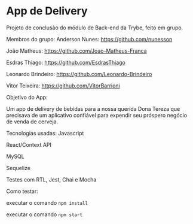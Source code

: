 # App de Delivery
Projeto de conclusão do módulo de Back-end da Trybe, feito em grupo.

Membros do grupo:
Anderson Nunes: https://github.com/nunesson

João Matheus: https://github.com/Joao-Matheus-Franca

Esdras Thiago: https://github.com/EsdrasThiago

Leonardo Brindeiro: https://github.com/Leonardo-Brindeiro

Vitor Teixeira: https://github.com/VitorBarrioni

Objetivo do App:

Um app de delivery de bebidas para a nossa querida 
Dona Tereza que precisava de um aplicativo confiável
para expendir seu próspero negócio de venda de cerveja.

Tecnologias usadas:
Javascript

React/Context API

MySQL

Sequelize

Testes com RTL, Jest, Chai e Mocha

Como testar:

executar o comando ``npm install``

executar o comando ``npm start``
